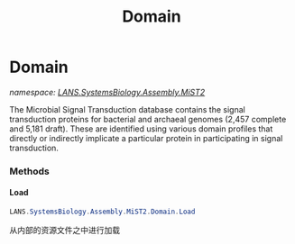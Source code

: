 ﻿---
title: Domain
---

# Domain
_namespace: [LANS.SystemsBiology.Assembly.MiST2](N-LANS.SystemsBiology.Assembly.MiST2.html)_

The Microbial Signal Transduction database contains the signal transduction proteins 
 for bacterial and archaeal genomes (2,457 complete and 5,181 draft). These are 
 identified using various domain profiles that directly or indirectly implicate a 
 particular protein in participating in signal transduction.



### Methods

#### Load
```csharp
LANS.SystemsBiology.Assembly.MiST2.Domain.Load
```
从内部的资源文件之中进行加载


